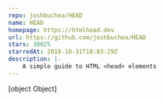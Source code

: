 ```yaml
---
repo: joshbuchea/HEAD
name: HEAD
homepage: https://htmlhead.dev
url: https://github.com/joshbuchea/HEAD
stars: 30025
starredAt: 2018-10-31T18:03:29Z
description: |-
    A simple guide to HTML <head> elements
---
```


[object Object]
